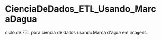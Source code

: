 # CienciaDeDados_ETL_Usando_MarcaDagua
ciclo de ETL para ciencia de dados usando Marca d'água em imagens
